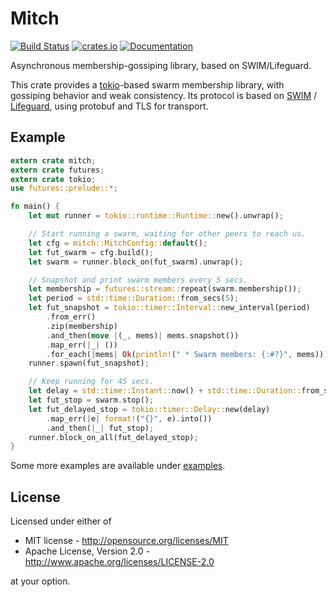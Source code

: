 # Mitch

[![Build Status](https://travis-ci.org/lucab/mitch-rs.svg?branch=master)](https://travis-ci.org/lucab/mitch-rs)
[![crates.io](https://img.shields.io/crates/v/mitch.svg)](https://crates.io/crates/mitch)
[![Documentation](https://docs.rs/mitch/badge.svg)](https://docs.rs/mitch)

Asynchronous membership-gossiping library, based on SWIM/Lifeguard.

This crate provides a [tokio]-based swarm membership library, with
gossiping behavior and weak consistency. Its protocol is based on
[SWIM][swim] / [Lifeguard][lifeguard], using protobuf and TLS for
transport.

[tokio]: https://tokio.rs/
[swim]: http://www.cs.cornell.edu/projects/Quicksilver/public_pdfs/SWIM.pdf
[lifeguard]: https://arxiv.org/abs/1707.00788

## Example

```rust
extern crate mitch;
extern crate futures;
extern crate tokio;
use futures::prelude::*;

fn main() {
    let mut runner = tokio::runtime::Runtime::new().unwrap();

    // Start running a swarm, waiting for other peers to reach us.
    let cfg = mitch::MitchConfig::default();
    let fut_swarm = cfg.build();
    let swarm = runner.block_on(fut_swarm).unwrap();

    // Snapshot and print swarm members every 5 secs.
    let membership = futures::stream::repeat(swarm.membership());
    let period = std::time::Duration::from_secs(5);
    let fut_snapshot = tokio::timer::Interval::new_interval(period)
        .from_err()
        .zip(membership)
        .and_then(move |(_, mems)| mems.snapshot())
        .map_err(|_| ())
        .for_each(|mems| Ok(println!(" * Swarm members: {:#?}", mems)));
    runner.spawn(fut_snapshot);

    // Keep running for 45 secs.
    let delay = std::time::Instant::now() + std::time::Duration::from_secs(45);
    let fut_stop = swarm.stop();
    let fut_delayed_stop = tokio::timer::Delay::new(delay)
        .map_err(|e| format!("{}", e).into())
        .and_then(|_| fut_stop);
    runner.block_on_all(fut_delayed_stop);
}
```

Some more examples are available under [examples](examples).

## License

Licensed under either of

 * MIT license - <http://opensource.org/licenses/MIT>
 * Apache License, Version 2.0 - <http://www.apache.org/licenses/LICENSE-2.0>

at your option.
